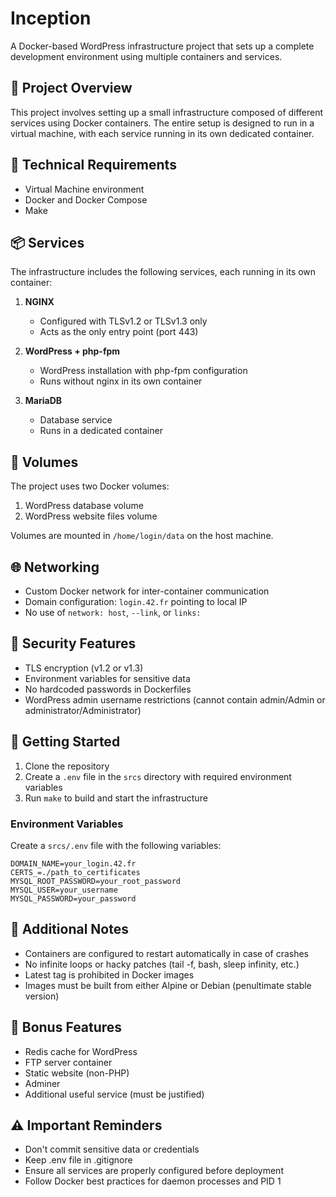 # Inception

A Docker-based WordPress infrastructure project that sets up a complete development environment using multiple containers and services.

## 🎯 Project Overview

This project involves setting up a small infrastructure composed of different services using Docker containers. The entire setup is designed to run in a virtual machine, with each service running in its own dedicated container.

## 🔧 Technical Requirements

- Virtual Machine environment
- Docker and Docker Compose
- Make

## 📦 Services

The infrastructure includes the following services, each running in its own container:

1. **NGINX**
   - Configured with TLSv1.2 or TLSv1.3 only
   - Acts as the only entry point (port 443)

2. **WordPress + php-fpm**
   - WordPress installation with php-fpm configuration
   - Runs without nginx in its own container

3. **MariaDB**
   - Database service
   - Runs in a dedicated container

## 💾 Volumes

The project uses two Docker volumes:

1. WordPress database volume
2. WordPress website files volume

Volumes are mounted in `/home/login/data` on the host machine.

## 🌐 Networking

- Custom Docker network for inter-container communication
- Domain configuration: `login.42.fr` pointing to local IP
- No use of `network: host`, `--link`, or `links:`

## 🔐 Security Features

- TLS encryption (v1.2 or v1.3)
- Environment variables for sensitive data
- No hardcoded passwords in Dockerfiles
- WordPress admin username restrictions (cannot contain admin/Admin or administrator/Administrator)



## 🚀 Getting Started

1. Clone the repository
2. Create a `.env` file in the `srcs` directory with required environment variables
3. Run `make` to build and start the infrastructure

### Environment Variables

Create a `srcs/.env` file with the following variables:

```
DOMAIN_NAME=your_login.42.fr
CERTS_=./path_to_certificates
MYSQL_ROOT_PASSWORD=your_root_password
MYSQL_USER=your_username
MYSQL_PASSWORD=your_password
```

## 📝 Additional Notes

- Containers are configured to restart automatically in case of crashes
- No infinite loops or hacky patches (tail -f, bash, sleep infinity, etc.)
- Latest tag is prohibited in Docker images
- Images must be built from either Alpine or Debian (penultimate stable version)

## 🎉 Bonus Features 

- Redis cache for WordPress
- FTP server container
- Static website (non-PHP)
- Adminer
- Additional useful service (must be justified)

## ⚠️ Important Reminders

- Don't commit sensitive data or credentials
- Keep .env file in .gitignore
- Ensure all services are properly configured before deployment
- Follow Docker best practices for daemon processes and PID 1
